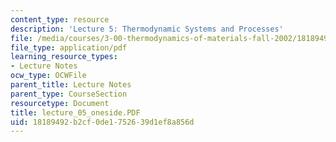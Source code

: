 ```yaml
---
content_type: resource
description: 'Lecture 5: Thermodynamic Systems and Processes'
file: /media/courses/3-00-thermodynamics-of-materials-fall-2002/18189492b2cf0de1752639d1ef8a856d_lecture_05_oneside.PDF
file_type: application/pdf
learning_resource_types:
- Lecture Notes
ocw_type: OCWFile
parent_title: Lecture Notes
parent_type: CourseSection
resourcetype: Document
title: lecture_05_oneside.PDF
uid: 18189492-b2cf-0de1-7526-39d1ef8a856d
---
```

